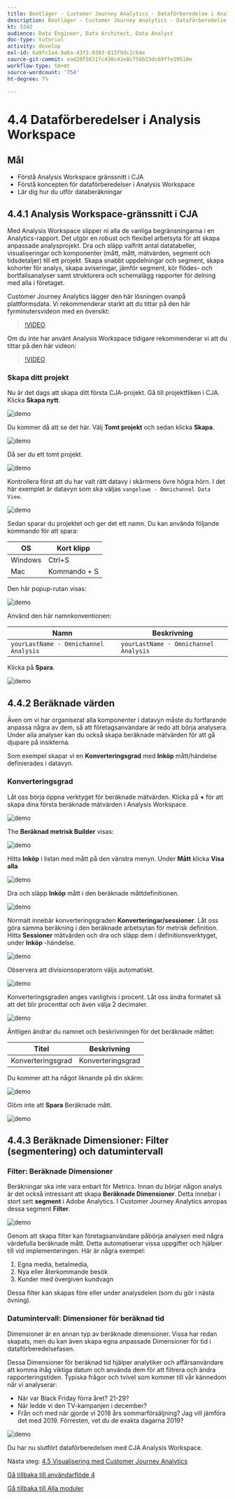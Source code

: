 ```yaml
---
title: Bootläger - Customer Journey Analytics - Dataförberedelse i Analysis Workspace
description: Bootläger - Customer Journey Analytics - Dataförberedelse i Analysis Workspace
kt: 5342
audience: Data Engineer, Data Architect, Data Analyst
doc-type: tutorial
activity: develop
exl-id: 6a9fc1a4-9a6a-43f2-9393-815f9dc2cb4e
source-git-commit: ead28f5631fc430c41e8c756b23dc69ffe19510e
workflow-type: tm+mt
source-wordcount: '754'
ht-degree: 7%

---
```


# 4.4 Dataförberedelser i Analysis Workspace

## Mål

- Förstå Analysis Workspace gränssnitt i CJA
- Förstå koncepten för dataförberedelser i Analysis Workspace
- Lär dig hur du utför databeräkningar

## 4.4.1 Analysis Workspace-gränssnitt i CJA

Med Analysis Workspace slipper ni alla de vanliga begränsningarna i en Analytics-rapport. Det utgör en robust och flexibel arbetsyta för att skapa anpassade analysprojekt. Dra och släpp valfritt antal datatabeller, visualiseringar och komponenter (mått, mått, mätvärden, segment och tidsdetaljer) till ett projekt. Skapa snabbt uppdelningar och segment, skapa kohorter för analys, skapa aviseringar, jämför segment, kör flödes- och bortfallsanalyser samt strukturera och schemalägg rapporter för delning med alla i företaget.

Customer Journey Analytics lägger den här lösningen ovanpå plattformsdata. Vi rekommenderar starkt att du tittar på den här fyrminutersvideon med en översikt:

>[!VIDEO](https://video.tv.adobe.com/v/35109?quality=12&learn=on)

Om du inte har använt Analysis Workspace tidigare rekommenderar vi att du tittar på den här videon:

>[!VIDEO](https://video.tv.adobe.com/v/26266?quality=12&learn=on)

### Skapa ditt projekt

Nu är det dags att skapa ditt första CJA-projekt. Gå till projektfliken i CJA.
Klicka **Skapa nytt**.

![demo](./images/prmenu.png)

Du kommer då att se det här. Välj **Tomt projekt** och sedan klicka **Skapa**.

![demo](./images/prmenu1.png)

Då ser du ett tomt projekt.

![demo](./images/premptyprojects.png)

Kontrollera först att du har valt rätt datavy i skärmens övre högra hörn. I det här exemplet är datavyn som ska väljas `vangeluwe - Omnichannel Data View`.

![demo](./images/prdv.png)

Sedan sparar du projektet och ger det ett namn. Du kan använda följande kommando för att spara:

| OS | Kort klipp |
| ----------------- |-------------| 
| Windows | Ctrl+S |
| Mac | Kommando + S |

Den här popup-rutan visas:

![demo](./images/prsave.png)

Använd den här namnkonventionen:

| Namn | Beskrivning |
| ----------------- |-------------| 
| `yourLastName - Omnichannel Analysis` | `yourLastName - Omnichannel Analysis` |

Klicka på **Spara**.

![demo](./images/prsave2.png)

## 4.4.2 Beräknade värden

Även om vi har organiserat alla komponenter i datavyn måste du fortfarande anpassa några av dem, så att företagsanvändare är redo att börja analysera. Under alla analyser kan du också skapa beräknade mätvärden för att gå djupare på insikterna.

Som exempel skapar vi en **Konverteringsgrad** med **Inköp** mått/händelse definierades i datavyn.

### Konverteringsgrad

Låt oss börja öppna verktyget för beräknade mätvärden. Klicka på **+** för att skapa dina första beräknade mätvärden i Analysis Workspace.

![demo](./images/pradd.png)

The **Beräknad metrisk Builder** visas:

![demo](./images/prbuilder.png)

Hitta **Inköp** i listan med mått på den vänstra menyn. Under **Mått** klicka **Visa alla**

![demo](./images/calcbuildercr1.png)

Dra och släpp **Inköp** mått i den beräknade måttdefinitionen.

![demo](./images/calcbuildercr2.png)

Normalt innebär konverteringsgraden **Konverteringar/sessioner**. Låt oss göra samma beräkning i den beräknade arbetsytan för metrisk definition. Hitta **Sessioner** mätvärden och dra och släpp dem i definitionsverktyget, under **Inköp** -händelse.

![demo](./images/calcbuildercr3.png)

Observera att divisionsoperatorn väljs automatiskt.

![demo](./images/calcbuildercr4.png)

Konverteringsgraden anges vanligtvis i procent. Låt oss ändra formatet så att det blir procenttal och även välja 2 decimaler.

![demo](./images/calcbuildercr5.png)

Äntligen ändrar du namnet och beskrivningen för det beräknade måttet:

| Titel | Beskrivning |
| ----------------- |-------------| 
| Konverteringsgrad | Konverteringsgrad |

Du kommer att ha något liknande på din skärm:

![demo](./images/calcbuildercr6.png)

Glöm inte att **Spara** Beräknade mått.

![demo](./images/pr9.png)

## 4.4.3 Beräknade Dimensioner: Filter (segmentering) och datumintervall

### Filter: Beräknade Dimensioner

Beräkningar ska inte vara enbart för Metrics. Innan du börjar någon analys är det också intressant att skapa **Beräknade Dimensioner**. Detta innebar i stort sett **segment** i Adobe Analytics. I Customer Journey Analytics anropas dessa segment **Filter**.

![demo](./images/prfilters.png)

Genom att skapa filter kan företagsanvändare påbörja analysen med några värdefulla beräknade mått. Detta automatiserar vissa uppgifter och hjälper till vid implementeringen. Här är några exempel:

1. Egna media, betalmedia,
2. Nya eller återkommande besök
3. Kunder med övergiven kundvagn

Dessa filter kan skapas före eller under analysdelen (som du gör i nästa övning).

### Datumintervall: Dimensioner för beräknad tid

Dimensioner är en annan typ av beräknade dimensioner. Vissa har redan skapats, men du kan även skapa egna anpassade Dimensioner för tid i dataförberedelsefasen.

Dessa Dimensioner för beräknad tid hjälper analytiker och affärsanvändare att komma ihåg viktiga datum och använda dem för att filtrera och ändra rapporteringstiden. Typiska frågor och tvivel som kommer till vår kännedom när vi analyserar:

- När var Black Friday förra året? 21-29?
- När ledde vi den TV-kampanjen i december?
- Från och med när gjorde vi 2018 års sommarförsäljning? Jag vill jämföra det med 2019. Förresten, vet du de exakta dagarna 2019?

![demo](./images/timedimensions.png)

Du har nu slutfört dataförberedelsen med CJA Analysis Workspace.

Nästa steg: [4.5 Visualisering med Customer Journey Analytics](./ex5.md)

[Gå tillbaka till användarflöde 4](./uc4.md)

[Gå tillbaka till Alla moduler](./../../overview.md)
